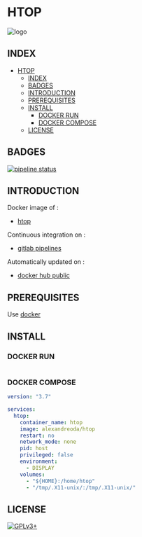 # HTOP

![logo](https://assets.gitlab-static.net/uploads/-/system/project/avatar/12904452/htop.png)

## INDEX

- [HTOP](#htop)
  - [INDEX](#index)
  - [BADGES](#badges)
  - [INTRODUCTION](#introduction)
  - [PREREQUISITES](#prerequisites)
  - [INSTALL](#install)
    - [DOCKER RUN](#docker-run)
    - [DOCKER COMPOSE](#docker-compose)
  - [LICENSE](#license)

## BADGES

[![pipeline status](https://gitlab.com/oda-alexandre/htop/badges/master/pipeline.svg)](https://gitlab.com/oda-alexandre/htop/commits/master)

## INTRODUCTION

Docker image of :

- [htop](https://hisham.hm/htop)

Continuous integration on :

- [gitlab pipelines](https://gitlab.com/oda-alexandre/htop/pipelines)

Automatically updated on :

- [docker hub public](https://hub.docker.com/r/alexandreoda/htop)

## PREREQUISITES

Use [docker](https://www.docker.com)

## INSTALL

### DOCKER RUN

```docker run -d --name htop -v ${HOME}:/home/htop -v /tmp/.X11-unix/:/tmp/.X11-unix/ --pid host -e DISPLAY alexandreoda/htop
```

### DOCKER COMPOSE

```yml
version: "3.7"

services:
  htop:
    container_name: htop
    image: alexandreoda/htop
    restart: no
    network_mode: none
    pid: host
    privileged: false
    environment:
      - DISPLAY
    volumes:
      - "${HOME}:/home/htop"
      - "/tmp/.X11-unix/:/tmp/.X11-unix/"
```

## LICENSE

[![GPLv3+](http://gplv3.fsf.org/gplv3-127x51.png)](https://gitlab.com/oda-alexandre/htop/blob/master/LICENSE)
